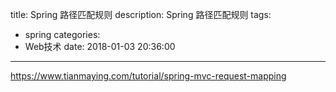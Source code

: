 title: Spring 路径匹配规则
description: Spring 路径匹配规则
tags:
  - spring
categories:
  - Web技术
date: 2018-01-03 20:36:00
---

https://www.tianmaying.com/tutorial/spring-mvc-request-mapping